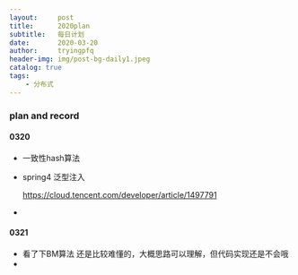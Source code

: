 ```yaml
---
layout:     post
title:      2020plan
subtitle:   每日计划
date:       2020-03-20
author:     tryingpfq
header-img: img/post-bg-daily1.jpeg
catalog: true
tags:
    - 分布式
---
```


### plan and record

#### 0320

* 一致性hash算法

* spring4 泛型注入

  https://cloud.tencent.com/developer/article/1497791

* 

#### 0321

* 看了下BM算法 还是比较难懂的，大概思路可以理解，但代码实现还是不会哦
* 

